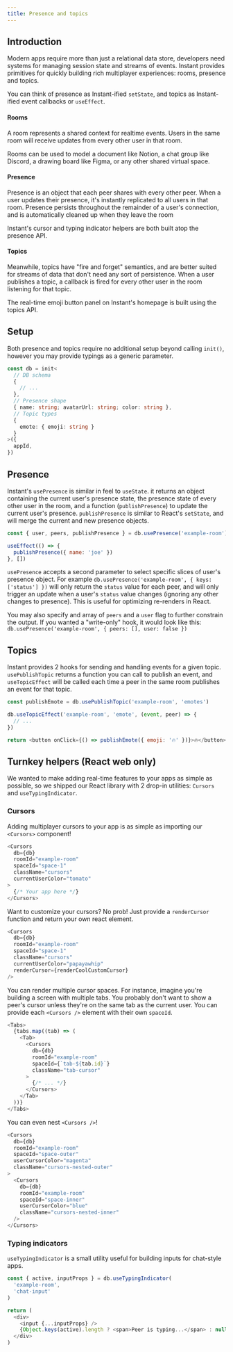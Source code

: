 ```yaml
---
title: Presence and topics
---
```


## Introduction

Modern apps require more than just a relational data store, developers need systems for managing session state and streams of events. Instant provides primitives for quickly building rich multiplayer experiences: rooms, presence and topics.

You can think of presence as Instant-ified `setState`, and topics as Instant-ified event callbacks or `useEffect`.

#### Rooms

A room represents a shared context for realtime events. Users in the same room will receive updates from every other user in that room.

Rooms can be used to model a document like Notion, a chat group like Discord, a drawing board like Figma, or any other shared virtual space.

#### Presence

Presence is an object that each peer shares with every other peer. When a user updates their presence, it's instantly replicated to all users in that room. Presence persists throughout the remainder of a user's connection, and is automatically cleaned up when they leave the room

Instant's cursor and typing indicator helpers are both built atop the presence API.

#### Topics

Meanwhile, topics have "fire and forget" semantics, and are better suited for streams of data that don't need any sort of persistence. When a user publishes a topic, a callback is fired for every other user in the room listening for that topic.

The real-time emoji button panel on Instant's homepage is built using the topics API.

## Setup

Both presence and topics require no additional setup beyond calling `init()`, however you may provide typings as a generic parameter.

```typescript
const db = init<
  // DB schema
  {
    // ...
  },
  // Presence shape
  { name: string; avatarUrl: string; color: string },
  // Topic types
  {
    emote: { emoji: string }
  }
>({
  appId,
})
```

## Presence

Instant's `usePresence` is similar in feel to `useState`. it returns an object containing the current user's presence state, the presence state of every other user in the room, and a function (`publishPresence`) to update the current user's presence. `publishPresence` is similar to React's `setState`, and will merge the current and new presence objects.

```javascript
const { user, peers, publishPresence } = db.usePresence('example-room')

useEffect(() => {
  publishPresence({ name: 'joe' })
}, [])
```

`usePresence` accepts a second parameter to select specific slices of user's presence object. For example `db.usePresence('example-room', { keys: ['status'] })` will only return the `status` value for each peer, and will only trigger an update when a user's `status` value changes (ignoring any other changes to presence). This is useful for optimizing re-renders in React.

You may also specify and array of `peers` and a `user` flag to further constrain the output. If you wanted a "write-only" hook, it would look like this: `db.usePresence('example-room', { peers: [], user: false })`

## Topics

Instant provides 2 hooks for sending and handling events for a given topic. `usePublishTopic` returns a function you can call to publish an event, and `useTopicEffect` will be called each time a peer in the same room publishes an event for that topic.

```javascript
const publishEmote = db.usePublishTopic('example-room', 'emotes')

db.useTopicEffect('example-room', 'emote', (event, peer) => {
  // ...
})

return <button onClick={() => publishEmote({ emoji: '🔥' })}>🔥</button>
```

## Turnkey helpers (React web only)

We wanted to make adding real-time features to your apps as simple as possible, so we shipped our React library with 2 drop-in utilities: `Cursors` and `useTypingIndicator`.

### Cursors

Adding multiplayer cursors to your app is as simple as importing our `<Cursors>` component!

```javascript
<Cursors
  db={db}
  roomId="example-room"
  spaceId="space-1"
  className="cursors"
  currentUserColor="tomato"
>
  {/* Your app here */}
</Cursors>
```

Want to customize your cursors? No prob! Just provide a `renderCursor` function and return your own react element.

```javascript
<Cursors
  db={db}
  roomId="example-room"
  spaceId="space-1"
  className="cursors"
  currentUserColor="papayawhip"
  renderCursor={renderCoolCustomCursor}
/>
```

You can render multiple cursor spaces. For instance, imagine you're building a screen with multiple tabs. You probably don't want to show a peer's cursor unless they're on the same tab as the current user. You can provide each `<Cursors />` element with their own `spaceId`.

```javascript
<Tabs>
  {tabs.map((tab) => (
    <Tab>
      <Cursors
        db={db}
        roomId="example-room"
        spaceId={`tab-${tab.id}`}
        className="tab-cursor"
      >
        {/* ... */}
      </Cursors>
    </Tab>
  ))}
</Tabs>
```

You can even nest `<Cursors />`!

```javascript
<Cursors
  db={db}
  roomId="example-room"
  spaceId="space-outer"
  userCursorColor="magenta"
  className="cursors-nested-outer"
>
  <Cursors
    db={db}
    roomId="example-room"
    spaceId="space-inner"
    userCursorColor="blue"
    className="cursors-nested-inner"
  />
</Cursors>
```

### Typing indicators

`useTypingIndicator` is a small utility useful for building inputs for chat-style apps.

```javascript
const { active, inputProps } = db.useTypingIndicator(
  'example-room',
  'chat-input'
)

return (
  <div>
    <input {...inputProps} />
    {Object.keys(active).length ? <span>Peer is typing...</span> : null}
  </div>
)
```
